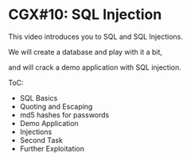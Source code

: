 # CGX#10: SQL Injection

This video introduces you to SQL and SQL Injections.

We will create a database and play with it a bit,

and will crack a demo application with SQL injection.

ToC:

 - SQL Basics
 - Quoting and Escaping
 - md5 hashes for passwords
 - Demo Application
 - Injections
 - Second Task 
 - Further Exploitation
